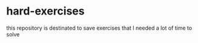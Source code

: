 # hard-exercises
this repository is destinated to save exercises that I needed a lot of time to solve

